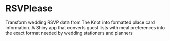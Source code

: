 # RSVPlease
Transform wedding RSVP data from The Knot into formatted place card information. A Shiny app that converts guest lists with meal preferences into the exact format needed by wedding stationers and planners
